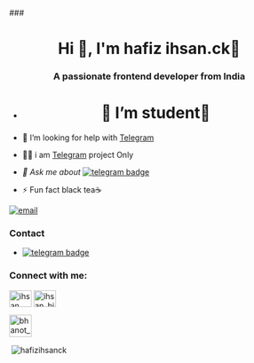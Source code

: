 
###<h1 align="center">Hi 👋, I'm hafiz ihsan.ck🎉</h1>
<h3 align="center">A passionate frontend developer from India</h3>

- <h1 align="center">🔭 I’m student🧑</h1>

- 🤝 I’m looking for help with [Telegram](https://t.me/ihsan_bin_ahmd)

- 👨‍💻 i am [Telegram](https://t.me/ihsan_bin_ahmd) project Only

- *💬 Ask me about*  [![telegram badge](https://img.shields.io/badge/-ihsan_bin_ahmd-blue?style=flat&logo=telegram)](https://t.me/ihsan_bin_ahmd)

- ⚡ Fun fact black tea☕

<!-- Your badges
You can use the website to generate badges: https://shields.io/
-->
[![email](https://img.shields.io/badge/-ihsan_bin_ahmd-c14438?style=flat&logo=Gmail&logoColor=white)](bin_ahmd:ihsanbinahmd@gmail.com)
&nbsp;

### Contact
- [![telegram badge](https://img.shields.io/badge/-bi.ahmd-blue?style=flat&logo=telegram)](https://t.me/ihsan_bin_ahmd)

<h3 align="left">Connect with me:</h3>
<p align="left">
<a href="https://fb.com/ihsan bin ahmd" target="blank"><img align="center" src="https://cdn.jsdelivr.net/npm/simple-icons@3.0.1/icons/facebook.svg" alt="ihsan bin ahmd" height="30" width="40" /></a>
<a href="https://instagram.com/ihsan_bin_ahmd" target="blank"><img align="center" src="https://cdn.jsdelivr.net/npm/simple-icons@3.0.1/icons/instagram.svg" alt="ihsan_bin_ahmd" height="30" width="40" /></a>
</p> <p align="left">
<a href="https://t.me/ihsan_bin_ahmd" target="blank"><img align="center" src="https://upload-icon.s3.us-east-2.amazonaws.com/uploads/icons/png/1766858341556105723-512.png" alt="bhanot_kushal" height="40" width="40" /></a>

<p>&nbsp;<img align="center" src="https://github-readme-stats.vercel.app/api?username=hafizihsanck&show_icons=true&locale=en" alt="hafizihsanck" /></p>

